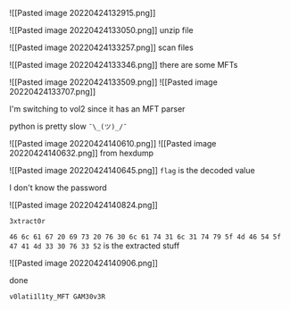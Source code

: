 ![[Pasted image 20220424132915.png]]

![[Pasted image 20220424133050.png]]
unzip file

![[Pasted image 20220424133257.png]]
scan files

![[Pasted image 20220424133346.png]]
there are some MFTs 

![[Pasted image 20220424133509.png]]
![[Pasted image 20220424133707.png]]

I'm switching to vol2 since it has an MFT parser

python is pretty slow `¯\_(ツ)_/¯`

![[Pasted image 20220424140610.png]]
![[Pasted image 20220424140632.png]]
from hexdump

![[Pasted image 20220424140645.png]]
`flag` is the decoded value

I don't know the password

![[Pasted image 20220424140824.png]]

`3xtract0r`

`46 6c 61 67 20 69 73 20 76 30 6c 61 74 31 6c 31 74 79 5f 4d 46 54 5f 47 41 4d 33 30 76 33 52` is the extracted stuff

![[Pasted image 20220424140906.png]]

done

`v0lati1l1ty_MFT GAM30v3R`